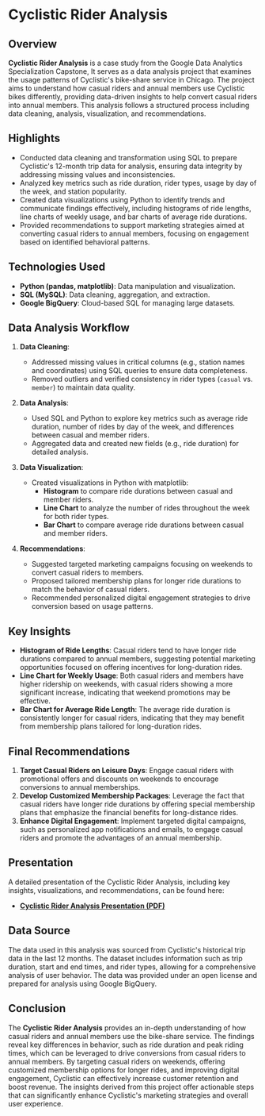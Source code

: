 # Cyclistic Rider Analysis

## Overview
**Cyclistic Rider Analysis** is a case study from the Google Data Analytics Specialization Capstone, It serves as a data analysis project that examines the usage patterns of Cyclistic's bike-share service in Chicago. The project aims to understand how casual riders and annual members use Cyclistic bikes differently, providing data-driven insights to help convert casual riders into annual members. This analysis follows a structured process including data cleaning, analysis, visualization, and recommendations.

## Highlights
- Conducted data cleaning and transformation using SQL to prepare Cyclistic's 12-month trip data for analysis, ensuring data integrity by addressing missing values and inconsistencies.
- Analyzed key metrics such as ride duration, rider types, usage by day of the week, and station popularity.
- Created data visualizations using Python to identify trends and communicate findings effectively, including histograms of ride lengths, line charts of weekly usage, and bar charts of average ride durations.
- Provided recommendations to support marketing strategies aimed at converting casual riders to annual members, focusing on engagement based on identified behavioral patterns.

## Technologies Used
- **Python (pandas, matplotlib)**: Data manipulation and visualization.
- **SQL (MySQL)**: Data cleaning, aggregation, and extraction.
- **Google BigQuery**: Cloud-based SQL for managing large datasets.

## Data Analysis Workflow

1. **Data Cleaning**:
   - Addressed missing values in critical columns (e.g., station names and coordinates) using SQL queries to ensure data completeness.
   - Removed outliers and verified consistency in rider types (`casual` vs. `member`) to maintain data quality.

2. **Data Analysis**:
   - Used SQL and Python to explore key metrics such as average ride duration, number of rides by day of the week, and differences between casual and member riders.
   - Aggregated data and created new fields (e.g., ride duration) for detailed analysis.

3. **Data Visualization**:
   - Created visualizations in Python with matplotlib:
     - **Histogram** to compare ride durations between casual and member riders.
     - **Line Chart** to analyze the number of rides throughout the week for both rider types.
     - **Bar Chart** to compare average ride durations between casual and member riders.

4. **Recommendations**:
   - Suggested targeted marketing campaigns focusing on weekends to convert casual riders to members.
   - Proposed tailored membership plans for longer ride durations to match the behavior of casual riders.
   - Recommended personalized digital engagement strategies to drive conversion based on usage patterns.

## Key Insights
- **Histogram of Ride Lengths**: Casual riders tend to have longer ride durations compared to annual members, suggesting potential marketing opportunities focused on offering incentives for long-duration rides.
- **Line Chart for Weekly Usage**: Both casual riders and members have higher ridership on weekends, with casual riders showing a more significant increase, indicating that weekend promotions may be effective.
- **Bar Chart for Average Ride Length**: The average ride duration is consistently longer for casual riders, indicating that they may benefit from membership plans tailored for long-duration rides.

## Final Recommendations
1. **Target Casual Riders on Leisure Days**: Engage casual riders with promotional offers and discounts on weekends to encourage conversions to annual memberships.
2. **Develop Customized Membership Packages**: Leverage the fact that casual riders have longer ride durations by offering special membership plans that emphasize the financial benefits for long-distance rides.
3. **Enhance Digital Engagement**: Implement targeted digital campaigns, such as personalized app notifications and emails, to engage casual riders and promote the advantages of an annual membership.

## Presentation
A detailed presentation of the Cyclistic Rider Analysis, including key insights, visualizations, and recommendations, can be found here:
- **[Cyclistic Rider Analysis Presentation (PDF)](https://docs.google.com/presentation/d/1BLcbv_KQcrIheA77xXCgILxiNkxDbeG_9IV564l-XNg/edit?usp=drive_link)**

## Data Source
The data used in this analysis was sourced from Cyclistic's historical trip data in the last 12 months. The dataset includes information such as trip duration, start and end times, and rider types, allowing for a comprehensive analysis of user behavior. The data was provided under an open license and prepared for analysis using Google BigQuery.

## Conclusion
The **Cyclistic Rider Analysis** provides an in-depth understanding of how casual riders and annual members use the bike-share service. The findings reveal key differences in behavior, such as ride duration and peak riding times, which can be leveraged to drive conversions from casual riders to annual members. By targeting casual riders on weekends, offering customized membership options for longer rides, and improving digital engagement, Cyclistic can effectively increase customer retention and boost revenue. The insights derived from this project offer actionable steps that can significantly enhance Cyclistic's marketing strategies and overall user experience.
